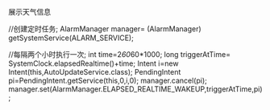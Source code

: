展示天气信息

//创建定时任务;
AlarmManager manager= (AlarmManager) getSystemService(ALARM_SERVICE);

//每隔两个小时执行一次;
int time=2*60*60*1000;
long triggerAtTime= SystemClock.elapsedRealtime()+time;
Intent i=new Intent(this,AutoUpdateService.class);
PendingIntent pi=PendingIntent.getService(this,0,i,0);
manager.cancel(pi);
manager.set(AlarmManager.ELAPSED_REALTIME_WAKEUP,triggerAtTime,pi);
